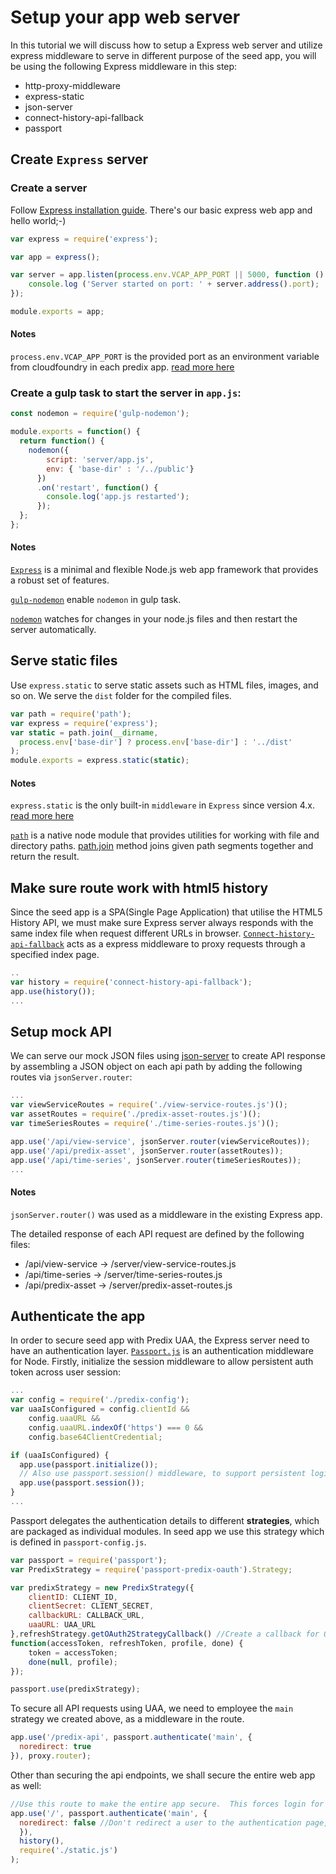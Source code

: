 # Setup your app web server
In this tutorial we will discuss how to setup a Express web server and utilize  express middleware to serve in different purpose of the seed app, you will be using the following Express middleware in this step:

* http-proxy-middleware
* express-static
* json-server
* connect-history-api-fallback
* passport


## Create `Express` server

### Create a server
Follow [Express installation guide](https://expressjs.com/en/starter/installing.html). There's our basic express web app and hello world;-)

```js
var express = require('express');

var app = express();

var server = app.listen(process.env.VCAP_APP_PORT || 5000, function () {
	console.log ('Server started on port: ' + server.address().port);
});

module.exports = app;
```

#### Notes
`process.env.VCAP_APP_PORT` is the provided port as an environment variable from cloudfoundry in each predix app. [read more here](https://docs.run.pivotal.io/devguide/deploy-apps/environment-variable.html#VCAP-APP-PORT)

### Create a gulp task to start the server in `app.js`:

```js
const nodemon = require('gulp-nodemon');

module.exports = function() {
  return function() {
    nodemon({
        script: 'server/app.js',
        env: { 'base-dir' : '/../public'}
      })
      .on('restart', function() {
        console.log('app.js restarted');
      });
  };
};
```
#### Notes
[`Express`](https://expressjs.com/) is a minimal and flexible Node.js web app framework that provides a robust set of features.

[`gulp-nodemon`](https://github.com/JacksonGariety/gulp-nodemon) enable `nodemon` in gulp task.

[`nodemon`](https://github.com/remy/nodemon) watches for changes in your node.js files and then restart the server automatically.

## Serve static files
Use `express.static` to serve static assets such as HTML files, images, and so on. We serve the `dist` folder for the compiled files.

```js
var path = require('path');
var express = require('express');
var static = path.join(__dirname,
  process.env['base-dir'] ? process.env['base-dir'] : '../dist'
);
module.exports = express.static(static);
```

#### Notes
`express.static` is the only built-in `middleware` in `Express` since version 4.x. [read more here](https://expressjs.com/en/guide/using-middleware.html#middleware.built-in)

[`path`](https://nodejs.org/api/path.html) is a native node module that provides utilities for working with file and directory paths. [path.join](https://nodejs.org/api/path.html#path_path_join_paths) method joins given path segments together and return the result.

## Make sure route work with html5 history
Since the seed app is a SPA(Single Page Application) that utilise the HTML5 History API, we must make sure Express server always responds with the same index file when request different URLs in browser. [`Connect-history-api-fallback`](https://github.com/bripkens/connect-history-api-fallback) acts as a express middleware to proxy requests through a specified index page.

```js
..
var history = require('connect-history-api-fallback');
app.use(history());
...
```

## Setup mock API
We can serve our mock JSON files using [json-server](https://github.com/typicode/json-server) to create API response by assembling a JSON object on each api path by adding the following routes via `jsonServer.router`:

```js
...
var viewServiceRoutes = require('./view-service-routes.js')();
var assetRoutes = require('./predix-asset-routes.js')();
var timeSeriesRoutes = require('./time-series-routes.js')();

app.use('/api/view-service', jsonServer.router(viewServiceRoutes));
app.use('/api/predix-asset', jsonServer.router(assetRoutes));
app.use('/api/time-series', jsonServer.router(timeSeriesRoutes));
...
```

#### Notes

`jsonServer.router()` was used as a middleware in the existing Express app.

The detailed response of each API request are defined by the following files:

* /api/view-service -> /server/view-service-routes.js
* /api/time-series -> /server/time-series-routes.js
* /api/predix-asset -> /server/predix-asset-routes.js

## Authenticate the app
In order to secure seed app with Predix UAA, the Express server need to have an authentication layer. [`Passport.js`](http://passportjs.org) is an authentication middleware for Node. Firstly, initialize the session middleware to allow persistent auth token across user session:

```js
...
var config = require('./predix-config');
var uaaIsConfigured = config.clientId &&
    config.uaaURL &&
    config.uaaURL.indexOf('https') === 0 &&
    config.base64ClientCredential;

if (uaaIsConfigured) {
  app.use(passport.initialize());
  // Also use passport.session() middleware, to support persistent login sessions(recommended).
  app.use(passport.session());
}
...
```

Passport delegates the authentication details to different **strategies**, which are packaged as individual modules. In seed app we use this strategy which is defined in  `passport-config.js`.

```js
var passport = require('passport');
var PredixStrategy = require('passport-predix-oauth').Strategy;

var predixStrategy = new PredixStrategy({
    clientID: CLIENT_ID,
    clientSecret: CLIENT_SECRET,
    callbackURL: CALLBACK_URL,
    uaaURL: UAA_URL
},refreshStrategy.getOAuth2StrategyCallback() //Create a callback for OAuth2Strategy
function(accessToken, refreshToken, profile, done) {
    token = accessToken;
    done(null, profile);
});

passport.use(predixStrategy);
```

To secure all API requests using UAA, we need to employee the `main` strategy we created above, as a middleware in the route.

```js
app.use('/predix-api', passport.authenticate('main', {
  noredirect: true
}), proxy.router);
```

Other than securing the api endpoints, we shall secure the entire web app as well:

```js
//Use this route to make the entire app secure.  This forces login for any path in the entire app.
app.use('/', passport.authenticate('main', {
  noredirect: false //Don't redirect a user to the authentication page, just show an error
  }),
  history(),
  require('./static.js')
);
```